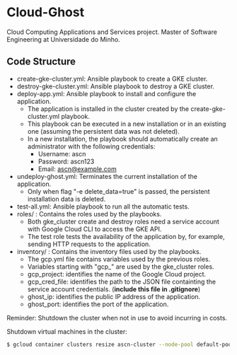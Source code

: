 # Cloud-Ghost

Cloud Computing Applications and Services project. Master of Software Engineering at Universidade do Minho.

## Code Structure

- create-gke-cluster.yml: Ansible playbook to create a GKE cluster.
- destroy-gke-cluster.yml: Ansible playbook to destroy a GKE cluster.
- deploy-app.yml: Ansible playbook to install and configure the application.
  - The application is installed in the cluster created by the create-gke-cluster.yml playbook.
  - This playbook can be executed in a new installation or in an existing one (assuming the persistent data was not deleted).
  - In a new installation, the playbook should automatically create an administrator with the following credentials:
    - Username: ascn
    - Password: ascn123
    - Email: ascn@example.com
- undeploy-ghost.yml: Terminates the current installation of the application.
  - Only when flag "-e delete_data=true" is passed, the persistent installation data is deleted.
- test-all.yml: Ansible playbook to run all the automatic tests.
- roles/ : Contains the roles used by the playbooks.
  - Both gke_cluster create and destroy roles need a service account with Google Cloud CLI to access the GKE API.
  - The test role tests the availability of the application by, for example, sending HTTP requests to the application.
- inventory/ : Contains the inventory files used by the playbooks.
  - The gcp.yml file contains variables used by the previous roles.
  - Variables starting with "gcp\_" are used by the gke_cluster roles.
  - gcp_project: identifies the name of the Google Cloud project.
  - gcp_cred_file: identifies the path to the JSON file containting the service account credentials. (**include this file in .gitignore**)
  - ghost_ip: identifies the public IP address of the application.
  - ghost_port: identifies the port of the application.

Reminder: Shutdown the cluster when not in use to avoid incurring in costs.

Shutdown virtual machines in the cluster:

```bash
$ gcloud container clusters resize ascn-cluster --node-pool default-pool --num-nodes 0
```
